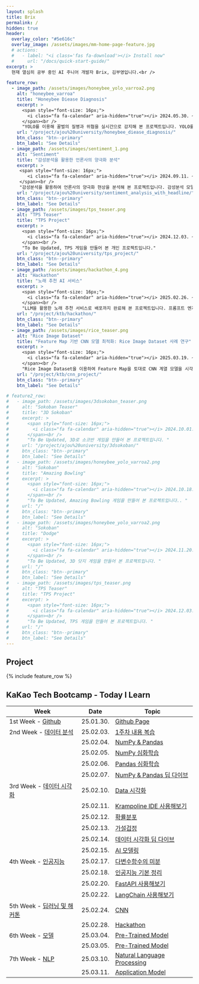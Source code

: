 ```yaml
---
layout: splash
title: Brix
permalink: /
hidden: true
header:
  overlay_color: "#5e616c"
  overlay_image: /assets/images/mm-home-page-feature.jpg
  # actions:
  #   - label: "<i class='fas fa-download'></i> Install now"
  #     url: "/docs/quick-start-guide/"
excerpt: >
  현재 열심히 공부 중인 AI 주니어 개발자 Brix, 김부영입니다.<br />

feature_row:
  - image_path: /assets/images/honeybee_yolo_varroa2.png
    alt: "honeybee_varroa"
    title: "Honeybee Diease Diagnosis"
    excerpt: >
      <span style="font-size: 16px;">
        <i class="fa fa-calendar" aria-hidden="true"></i> 2024.05.30. ~ 2024.06.06.
      </span><br />
      "YOLO를 이용해 꿀벌의 질병과 위협을 실시간으로 감지해 본 프로젝트입니다. YOLO를 이용한 학습과 결과분석, 디벨롭을 담당했습니다."
    url: "/project/ajou%20university/honeybee_diease_diagnosis/"
    btn_class: "btn--primary"
    btn_label: "See Details"
  - image_path: /assets/images/sentiment_1.png
    alt: "Sentiment"
    title: "감성분석을 활용한 언론사의 양극화 분석"
    excerpt: >
     <span style="font-size: 16px;">
        <i class="fa fa-calendar" aria-hidden="true"></i> 2024.09.11. ~ 2024.12.04.
     </span><br />
     "감성분석을 활용하여 언론사의 양극화 현상을 분석해 본 프로젝트입니다. 감성분석 모델 설계, Topic 모델 설계, 결과분석, 인사이트 분석을 담당했습니다."
    url: "/project/ajou%20university/sentiment_analysis_with_headline/"
    btn_class: "btn--primary"
    btn_label: "See Details"
  - image_path: /assets/images/tps_teaser.png
    alt: "TPS Teaser"
    title: "TPS Project"
    excerpt: >
      <span style="font-size: 16px;">
        <i class="fa fa-calendar" aria-hidden="true"></i> 2024.12.03. ~ 2024.12.13.
      </span><br />
      "To Be Updated, TPS 게임을 만들어 본 개인 프로젝트입니다."
    url: "/project/ajou%20university/tps_project/"
    btn_class: "btn--primary"
    btn_label: "See Details"
  - image_path: /assets/images/hackathon_4.png
    alt: "Hackathon"
    title: "노래 추천 AI 서비스"
    excerpt: >
      <span style="font-size: 16px;">
        <i class="fa fa-calendar" aria-hidden="true"></i> 2025.02.26. ~ 2025.02.28.
      </span><br />
      "LLM을 활용한 노래 추천 서비스로 배포까지 완료해 본 프로젝트입니다. 프롬프트 엔지니어링과 API 설계, FastAPI 설계, 디버깅 등을 담당했습니다."
    url: "/project/ktb/hackathon/"
    btn_class: "btn--primary"
    btn_label: "See Details"      
  - image_path: /assets/images/rice_teaser.png
    alt: "Rice Image Dataset"
    title: "Feature Map 기반 CNN 모델 최적화: Rice Image Dataset 사례 연구"
    excerpt: >
      <span style="font-size: 16px;">
        <i class="fa fa-calendar" aria-hidden="true"></i> 2025.03.19. ~ 2025.03.30.
      </span><br />
      "Rice Image Dataset을 이용하여 Feature Map을 토대로 CNN 계열 모델을 시각적으로 경량화 해 본 개인 프로젝트입니다."
    url: "/project/ktb/cnn_project/"
    btn_class: "btn--primary"
    btn_label: "See Details"    

# feature2_row:
#   - image_path: /assets/images/3dsokoban_teaser.png
#     alt: "Sokoban Teaser"
#     title: "3D Sokoban"
#     excerpt: >
#       <span style="font-size: 16px;">
#         <i class="fa fa-calendar" aria-hidden="true"></i> 2024.10.01. ~ 2024.10.02.
#       </span><br />
#       "To Be Updated, 3D로 소코반 게임을 만들어 본 프로젝트입니다. "
#     url: "/project/ajou%20university/3dsokoban/"
#     btn_class: "btn--primary"
#     btn_label: "See Details"
#   - image_path: /assets/images/honeybee_yolo_varroa2.png
#     alt: "Sokoban"
#     title: "Amazing Bowling"
#     excerpt: >
#       <span style="font-size: 16px;">
#         <i class="fa fa-calendar" aria-hidden="true"></i> 2024.10.18. ~ 2024.10.23.
#       </span><br />
#       "To Be Updated, Amazing Bowling 게임을 만들어 본 프로젝트입니다.. "
#     url: "/"
#     btn_class: "btn--primary"
#     btn_label: "See Details"
#   - image_path: /assets/images/honeybee_yolo_varroa2.png
#     alt: "Sokoban"
#     title: "Dodge"
#     excerpt: >
#       <span style="font-size: 16px;">
#         <i class="fa fa-calendar" aria-hidden="true"></i> 2024.11.20. ~ 2024.11.22.
#       </span><br />
#       "To Be Updated, 3D 닷지 게임을 만들어 본 프로젝트입니다. "
#     url: "/"
#     btn_class: "btn--primary"
#     btn_label: "See Details"
#   - image_path: /assets/images/tps_teaser.png
#     alt: "TPS Teaser"
#     title: "TPS Project"
#     excerpt: >
#       <span style="font-size: 16px;">
#         <i class="fa fa-calendar" aria-hidden="true"></i> 2024.12.03. ~ 2024.12.13.
#       </span><br />
#       "To Be Updated, TPS 게임을 만들어 본 프로젝트입니다. "
#     url: "/"
#     btn_class: "btn--primary"
#     btn_label: "See Details"
---
```


## Project

{% include feature_row %}


## KaKao Tech Bootcamp - Today I Learn

| Week     | Date     | Topic                                                        |
| -------- | ------   | ------------------------------------------------------------ |
| 1st Week - [Github](/categories/#1st-week) | 25.01.30.| [Github Page](https://github.com/100-hours-a-week/2-brix-kim-til)|
| 2nd Week - [데이터 분석](/categories/#2nd-week)| 25.02.03.| [1주차 내용 복습](/today%20i%20learn/2nd%20week/first_week_review/)|
|  | 25.02.04. | [NumPy & Pandas](/today%20i%20learn/2nd%20week/numpy_pandas/)|
|  | 25.02.05. | [NumPy 심화학습](/today%20i%20learn/2nd%20week/numpy_advanced/) |
|  | 25.02.06. | [Pandas 심화학습](/today%20i%20learn/2nd%20week/pandas_advanced/) |
|  | 25.02.07. | [NumPy & Pandas 딥 다이브](/today%20i%20learn/2nd%20week/pandas_numpy_deepdive/) |
| 3rd Week - [데이터 시각화](/categories/#3rd-week)| 25.02.10.| [Data 시각화](/today%20i%20learn/3rd%20week/data_visualization/)|
|  | 25.02.11. | [Krampoline IDE 사용해보기](/today%20i%20learn/3rd%20week/krampoline/) |
|  | 25.02.12. | [확률분포](/today%20i%20learn/3rd%20week/probability_distribution/) |
|  | 25.02.13. | [가설검정](/today%20i%20learn/3rd%20week/hypothesis_test/) |
|  | 25.02.14. | [데이터 시각화 딥 다이브](/today%20i%20learn/3rd%20week/data_visualization_deepdive/) |
|  | 25.02.15. | [AI 모델링](/today%20i%20learn/3rd%20week/ai_modeling/) |
| 4th Week - [인공지능](/categories/#4th-week)| 25.02.17.| [다변수함수의 미분](/today%20i%20learn/4th%20week/differential/)|
|  | 25.02.18. | [인공지능 기본 정리](/today%20i%20learn/4th%20week/AI_summary/) |
|  | 25.02.20. | [FastAPI 사용해보기](/today%20i%20learn/4th%20week/fastapi/) |
|  | 25.02.22. | [LangChain 사용해보기](/today%20i%20learn/4th%20week/langchain/) |
| 5th Week - [딥러닝 및 해커톤](/categories/#5th-week)| 25.02.24.| [CNN](/today%20i%20learn/5th%20week/cnn/)|
|  | 25.02.28. | [Hackathon](/project/ktb/hackathon/) |
| 6th Week - [모델](/categories/#6th-week)| 25.03.04.| [Pre-Trained Model](/today%20i%20learn/6th%20week/pretrainedmodel/)|
|  | 25.03.05. | [Pre-Trained Model](/today%20i%20learn/6th%20week/addoverfitting/) |
| 7th Week - [NLP](/categories/#7th-week)| 25.03.10.| [Natural Language Processing](/today%20i%20learn/7th%20week/nlp/)|
|  | 25.03.11. | [Application Model](/today%20i%20learn/7th%20week/application_model/) |